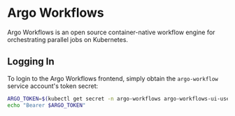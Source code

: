 # Argo Workflows

Argo Workflows is an open source container-native workflow engine for orchestrating parallel jobs on Kubernetes.

## Logging In

To login to the Argo Workflows frontend, simply obtain the `argo-workflow` service account's token secret:

```bash
ARGO_TOKEN=$(kubectl get secret -n argo-workflows argo-workflows-ui-user-read-only-sa-token -o json | jq -r '.data.token' | base64 -d)
echo "Bearer $ARGO_TOKEN"
```

